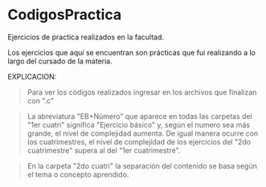 # CodigosPractica
Ejercicios de practica realizados en la facultad.

Los ejercicios que aquí se encuentran son prácticas que fui realizando a lo largo del cursado de la materia.

EXPLICACION:

>Para ver los códigos realizados ingresar en los archivos que finalizan con ".c"

>La abreviatura "EB+Número" que aparece en todas las carpetas del "1er cuatri" significa "Ejercicio básico" y, según el numero sea más grande, el nivel de complejidad aumenta. De igual manera ocurre con los cuatrimestres, el nivel de complejidad de los ejercicios del "2do cuatrimestre" supera al del "1er cuatrimestre".

>En la carpeta "2do cuatri" la separación del contenido se basa según el tema o concepto aprendido.
